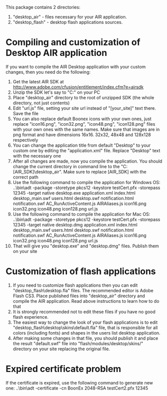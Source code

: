 This package contains 2 directories:
1. "desktop_air" - files necessary for your AIR application.
2. "desktop_flash" - desktop flash applications sources.

# Compiling and customization of Desktop AIR application
If you want to compile the AIR Desktop application with your custom changes, then you need do the following:
1. Get the latest AIR SDK at http://www.adobe.com/cfusion/entitlement/index.cfm?e=airsdk
2. Unzip the SDK let's say to "C:\" on your PC
3. Place "desktop_air" directory to the root of unzipped SDK (the whole directory, not just contents)
4. Edit "url.js" file, setting your site url instead of "[your_site]" text there. Save the file
5. You can also replace default Boonex icons with your own ones, just replace "icon16.png", "icon32.png", "icon48.png", "icon128.png" files with your own ones with the same names. Make sure that images are in png format and have dimensions 16x16. 32x32, 48x48 and 128x128 respectively
6. You can change the application title from default "Desktop" to your custom one by editing the "application.xml" file. Replace "Desktop" text with the necessary one
7. After all changes are made, now you compile the application. You should change the current directory in command line to the "C:\[AIR_SDK]\desktop_air". Make sure to replace [AIR_SDK] with the correct path
8. Use the following command to compile the application for Windows OS:
    ..\bin\adt -package -storetype pkcs12 -keystore testCert.pfx -storepass 12345 -target native desktop.exe application.xml index.html desktop_main.swf users.html desktop.swf notification.html notification.swf AC_RunActiveContent.js AIRAliases.js icon16.png icon32.png icon48.png icon128.png url.js
9. Use the following command to compile the application for Mac OS:
    ..\bin\adt -package -storetype pkcs12 -keystore testCert.pfx -storepass 12345 -target native desktop.dmg application.xml index.html desktop_main.swf users.html desktop.swf notification.html notification.swf AC_RunActiveContent.js AIRAliases.js icon16.png icon32.png icon48.png icon128.png url.js
10. That will give you "desktop.exe" and "desktop.dmg" files. Publish them on your site

# Customization of flash applications
1. If you need to customize flash applications then you can edit "desktop_flash\desktop\.fla" files. The recommended editor is Adobe Flash CS3. Place published files into "desktop_air" directory and compile the AIR application. Read above instructions to learn how to do that
2. It is strongly recommended not to edit these files if you have no good flash experience.
3. The easiest way to change the look of your flash applications is to edit "desktop_flash\desktop\skins\default.fla" file, that is responsible for all colors (including fonts) and shapes in the users list desktop application.
4. After making some changes in that file, you should publish it and place the result "default.swf" file into "flash/modules/desktop/skins/" directory on your site replacing the original file.

# Expired certificate problem
If the certificate is expired, use the following command to generate new one:
    ..\bin\adt -certificate -cn BoonEx 2048-RSA testCert2.pfx 12345
